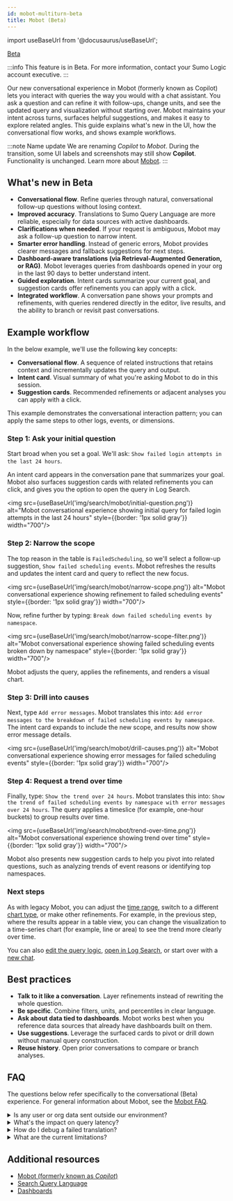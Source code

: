 ```yaml
---
id: mobot-multiturn-beta
title: Mobot (Beta)
---
```


import useBaseUrl from '@docusaurus/useBaseUrl';

<head>
  <meta name="robots" content="noindex" />
</head>

<p><a href="/docs/beta"><span className="beta">Beta</span></a></p>

:::info
This feature is in Beta. For more information, contact your Sumo Logic account executive.
:::

Our new conversational experience in Mobot (formerly known as Copilot) lets you interact with queries the way you would with a chat assistant. You ask a question and can refine it with follow-ups, change units, and see the updated query and visualization without starting over. Mobot maintains your intent across turns, surfaces helpful suggestions, and makes it easy to explore related angles. This guide explains what's new in the UI, how the conversational flow works, and shows example workflows.

:::note Name update
We are renaming *Copilot* to *Mobot*. During the transition, some UI labels and screenshots may still show **Copilot**. Functionality is unchanged. Learn more about [Mobot](/docs/search/mobot).
:::

## What's new in Beta

* **Conversational flow**. Refine queries through natural, conversational follow-up questions without losing context.
* **Improved accuracy**. Translations to Sumo Query Language are more reliable, especially for data sources with active dashboards.
* **Clarifications when needed**. If your request is ambiguous, Mobot may ask a follow-up question to narrow intent.
* **Smarter error handling**. Instead of generic errors, Mobot provides clearer messages and fallback suggestions for next steps.
* **Dashboard-aware translations (via Retrieval-Augmented Generation, or RAG)**. Mobot leverages queries from dashboards opened in your org in the last 90 days to better understand intent.
* **Guided exploration**. Intent cards summarize your current goal, and suggestion cards offer refinements you can apply with a click.
* **Integrated workflow**. A conversation pane shows your prompts and refinements, with queries rendered directly in the editor, live results, and the ability to branch or revisit past conversations.

## Example workflow

In the below example, we'll use the following key concepts:

* **Conversational flow**. A sequence of related instructions that retains context and incrementally updates the query and output.
* **Intent card**. Visual summary of what you're asking Mobot to do in this session.
* **Suggestion cards**. Recommended refinements or adjacent analyses you can apply with a click.

This example demonstrates the conversational interaction pattern; you can apply the same steps to other logs, events, or dimensions.

### Step 1: Ask your initial question  

Start broad when you set a goal. We'll ask: `Show failed login attempts in the last 24 hours`.

An intent card appears in the conversation pane that summarizes your goal. Mobot also surfaces suggestion cards with related refinements you can click, and gives you the option to open the query in Log Search.

<img src={useBaseUrl('img/search/mobot/initial-question.png')} alt="Mobot conversational experience showing initial query for failed login attempts in the last 24 hours" style={{border: '1px solid gray'}} width="700"/>

### Step 2: Narrow the scope  

The top reason in the table is `FailedScheduling`, so we'll select a follow-up suggestion, `Show failed scheduling events`. Mobot refreshes the results and updates the intent card and query to reflect the new focus.

<img src={useBaseUrl('img/search/mobot/narrow-scope.png')} alt="Mobot conversational experience showing refinement to failed scheduling events" style={{border: '1px solid gray'}} width="700"/>

Now, refine further by typing: `Break down failed scheduling events by namespace`.

<img src={useBaseUrl('img/search/mobot/narrow-scope-filter.png')} alt="Mobot conversational experience showing failed scheduling events broken down by namespace" style={{border: '1px solid gray'}} width="700"/>

Mobot adjusts the query, applies the refinements, and renders a visual chart.

### Step 3: Drill into causes

Next, type `Add error messages`. Mobot translates this into: `Add error messages to the breakdown of failed scheduling events by namespace`. The intent card expands to include the new scope, and results now show error message details.

<img src={useBaseUrl('img/search/mobot/drill-causes.png')} alt="Mobot conversational experience showing error messages for failed scheduling events" style={{border: '1px solid gray'}} width="700"/>

### Step 4: Request a trend over time

Finally, type: `Show the trend over 24 hours`. Mobot translates this into: `Show the trend of failed scheduling events by namespace with error messages over 24 hours`. The query applies a timeslice (for example, one-hour buckets) to group results over time.

<img src={useBaseUrl('img/search/mobot/trend-over-time.png')} alt="Mobot conversational experience showing trend over time" style={{border: '1px solid gray'}} width="700"/>

Mobot also presents new suggestion cards to help you pivot into related questions, such as analyzing trends of event reasons or identifying top namespaces.

### Next steps

As with legacy Mobot, you can adjust the [time range](/docs/search/mobot/#time-range), switch to a different [chart type](/docs/search/mobot/#chart-type), or make other refinements. For example, in the previous step, where the results appear in a table view, you can change the visualization to a time-series chart (for example, line or area) to see the trend more clearly over time.

You can also [edit the query logic](/docs/search/mobot/#edit-query-code), [open in Log Search](/docs/search/mobot/#step-4-open-in-log-search), or start over with a [new chat](/docs/search/mobot/#new-conversation).

## Best practices

* **Talk to it like a conversation**. Layer refinements instead of rewriting the whole question.  
* **Be specific**. Combine filters, units, and percentiles in clear language.
* **Ask about data tied to dashboards**. Mobot works best when you reference data sources that already have dashboards built on them.
* **Use suggestions**. Leverage the surfaced cards to pivot or drill down without manual query construction.  
* **Reuse history**. Open prior conversations to compare or branch analyses.

## FAQ

The questions below refer specifically to the conversational (Beta) experience. For general information about Mobot, see the [Mobot FAQ](/docs/search/mobot#faq).

<details>
<summary>Is any user or org data sent outside our environment?</summary>

No. All processing happens within your region's cluster. RAG context is scoped to dashboards in your own org—no cross-org data leakage.
</details>

<details>
<summary>What's the impact on query latency?</summary>

Typical end-to-end response time remains under 2 seconds for most queries. Very large result sets or percentile calculations over broad ranges may take up to 5 seconds. During Beta, full query generation may take 6 to 7 seconds, but Mobot streams the first token (intent interpretation) within 2 seconds.
</details>

<details>
<summary>How do I debug a failed translation?</summary>

If a translation fails, Mobot generates a contextual error message tailored to the situation. The message includes the generated query, explains why it failed, and suggests how to fix it (for example, `Try narrowing your time window` or `Simplify your filter expression`).

Here are some common cases:

* **No or delayed results**. Give Mobot a few seconds to process complex refinements.  
* **Output too broad**. Add more context (for example, specify a client or namespace).  
* **Unexpected numbers**. If results look off, be more explicit. For example, ask `show in milliseconds` or `convert to seconds` to adjust units, or say `show P90` / `switch back to P50 over 1 minute` to refine percentiles.  
</details>

<details>
<summary>What are the current limitations?</summary>

* For dashboard-aware translations via RAG, support is limited to the `sourceCategory` filter (selection in the source picker) at launch. Other expressions like `_index=` or `_sourceHost=` are not yet supported.  
* RAG only considers dashboards that have been opened in the last 90 days when interpreting your query.
* Very large or highly complex queries may time out or trigger structured fallback responses.
* The conversational experience is available for log-based searches only. Metrics and Metric Searches are not supported in this Beta.
</details>

## Additional resources

* [Mobot (formerly known as *Copilot*)](/docs/search/mobot)
* [Search Query Language](/docs/search/search-query-language)
* [Dashboards](/docs/dashboards)
